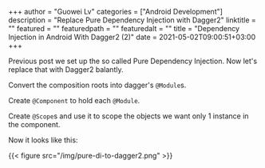 +++
author = "Guowei Lv"
categories = ["Android Development"]
description = "Replace Pure Dependency Injection with Dagger2"
linktitle = ""
featured = ""
featuredpath = ""
featuredalt = ""
title = "Dependency Injection in Android With Dagger2 (2)"
date = 2021-05-02T09:00:51+03:00
+++

Previous post we set up the so called Pure Dependency Injection. Now let's replace that with Dagger2 balantly.

Convert the composition roots into dagger's `@Module`s.

Create `@Component` to hold each `@Module`.

Create `@Scope`s and use it to scope the objects we want only 1 instance in the component.

Now it looks like this:

{{< figure src="/img/pure-di-to-dagger2.png" >}}
